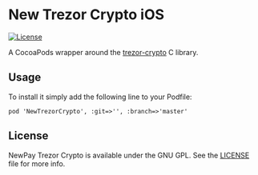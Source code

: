 # New Trezor Crypto iOS

[![License](https://img.shields.io/badge/license-GPL3-green.svg?style=flat)]()

A CocoaPods wrapper around the [trezor-crypto](https://github.com/trezor/trezor-crypto) C library.

## Usage

To install it simply add the following line to your Podfile:

```
pod 'NewTrezorCrypto', :git=>'', :branch=>'master'
```

## License

NewPay Trezor Crypto is available under the GNU GPL. See the [LICENSE](LICENSE) file for more info.
